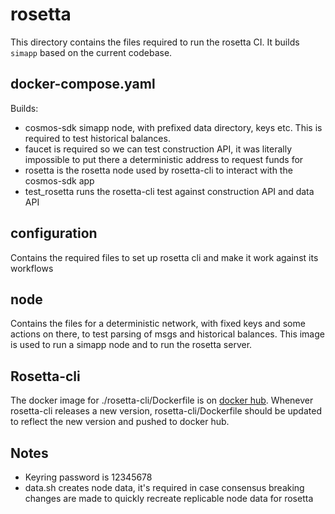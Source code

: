 # rosetta

This directory contains the files required to run the rosetta CI. It builds
`simapp` based on the current codebase.

## docker-compose.yaml

Builds:

- cosmos-sdk simapp node, with prefixed data directory, keys etc. This is
  required to test historical balances.
- faucet is required so we can test construction API, it was literally
  impossible to put there a deterministic address to request funds for
- rosetta is the rosetta node used by rosetta-cli to interact with the
  cosmos-sdk app
- test_rosetta runs the rosetta-cli test against construction API and data API

## configuration

Contains the required files to set up rosetta cli and make it work against its
workflows

## node

Contains the files for a deterministic network, with fixed keys and some actions
on there, to test parsing of msgs and historical balances. This image is used to
run a simapp node and to run the rosetta server.

## Rosetta-cli

The docker image for ./rosetta-cli/Dockerfile is on
[docker hub](https://hub.docker.com/r/tendermintdev/rosetta-cli). Whenever
rosetta-cli releases a new version, rosetta-cli/Dockerfile should be updated to
reflect the new version and pushed to docker hub.

## Notes

- Keyring password is 12345678
- data.sh creates node data, it's required in case consensus breaking changes
  are made to quickly recreate replicable node data for rosetta
